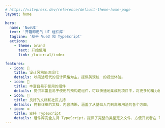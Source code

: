 ```yaml
---
# https://vitepress.dev/reference/default-theme-home-page
layout: home

hero:
  name: 'NueUI'
  text: '开箱即用的 UI 组件库'
  tagline: '基于 Vue3 和 TypeScript'
  actions:
    - theme: brand
      text: 开始使用
      link: /tutorial/index

features:
  - icon: 🎨
    title: 设计风格简洁现代
    details: 以简洁现代的设计风格为主，提供美观统一的视觉体验。
  - icon: 🎁
    title: 丰富且易于使用的组件
    details: 提供丰富且易于使用的预构建组件，可以快速地集成到项目中，将更多的精力放在业务逻辑的实现。
  - icon: 🚀
    title: 良好的文档和社区支持
    details: 拥有详细的文档，内容清晰，涵盖了从基础入门到高级用法的各个方面。
  - icon: ⚙️
    title: 支持 TypeScript
    details: 组件库完全支持 TypeScript，提供了完整的类型定义文件，方便开发者在 TypeScript 项目中使用。
---
```

